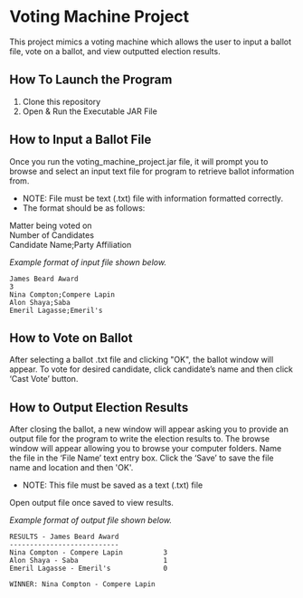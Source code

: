 # Voting Machine Project
This project mimics a voting machine which allows the user to input a ballot file, vote on a ballot, and view outputted election results. 

## How To Launch the Program
1. Clone this repository
2. Open & Run the Executable JAR File

## How to Input a Ballot File
Once you run the voting_machine_project.jar file, it will prompt you to browse and select an input text file for program to retrieve ballot information from. 

* NOTE: File must be text (.txt) file with information formatted correctly. 
* The format should be as follows:
        
Matter being voted on        
Number of Candidates         
Candidate Name;Party Affiliation         
        
*Example format of input file shown below.*

```
James Beard Award
3
Nina Compton;Compere Lapin
Alon Shaya;Saba
Emeril Lagasse;Emeril's
```
## How to Vote on Ballot
After selecting a ballot .txt file and clicking "OK", the ballot window will appear. To vote for desired candidate, click candidate’s name and then click ‘Cast Vote’ button.

## How to Output Election Results
After closing the ballot, a new window will appear asking you to provide an output file for the 
program to write the election results to. The browse window will appear allowing you to browse your computer folders. Name the file in the ‘File Name’ text entry box. Click the ‘Save’ to save the file name and location and then 'OK'. 
     
* NOTE: This file must be saved as a text (.txt) file

Open output file once saved to view results.

*Example format of output file shown below.*
```
RESULTS - James Beard Award
---------------------------
Nina Compton - Compere Lapin          3
Alon Shaya - Saba                     1
Emeril Lagasse - Emeril's             0
      
WINNER: Nina Compton - Compere Lapin
```
        
